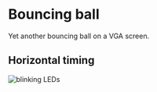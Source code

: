 # Bouncing ball

Yet another bouncing ball on a VGA screen.

## Horizontal timing

![blinking LEDs](https://res.cloudinary.com/kovagoz/image/upload/s--hVAL3FkG--/c_scale,w_700/v1630237033/github/fpga_ball_timing.png)
